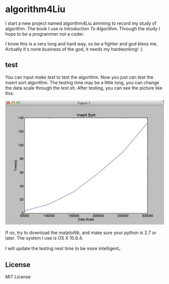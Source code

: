 # algorithm4Liu

I start a new project named algorithm4Liu aimming to record my study of algorithm. The book I use is *Introduction To Algorithm*. Through the study I hope to be a programmer not a coder.

I know this is a very long and hard way, so be a fighter and god bless me. Actually it's none business of the god, it needs my hardworking! :)

## test

You can input *make test* to test the algorithm. Now you just can test the insert sort algorithm. The testing time may be a little long, you can change the data scale through the *test.sh*. After testing, you can see the picture like this:

![plot](https://github.com/Liuyu314/algorithm4Liu/blob/master/plot.jpg)

If no, try to download the *matplotlib*, and make sure your python is 2.7 or later. The system I use is OS X 10.8.4.

I will update the testing next time to be more intelligent。

## License

MIT License

